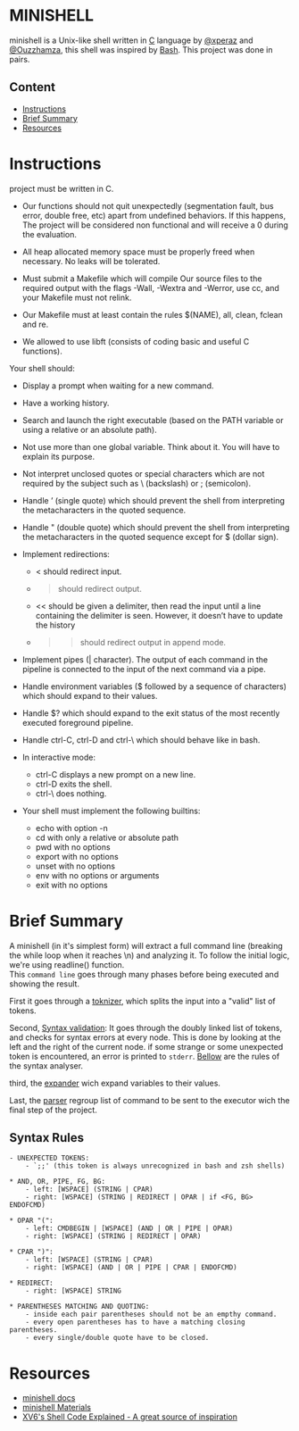 # MINISHELL
minishell is a Unix-like shell written in [C](https://en.wikipedia.org/wiki/C_(programming_language)) language by [@xperaz](https://github.com/xperaz) and [@Ouzzhamza](https://github.com/Ouzzhamza), this shell was inspired by [Bash](https://en.wikipedia.org/wiki/Bash_(Unix_shell)).
This project was done in pairs.
## Content
- [Instructions](#features)
- [Brief Summary](#brief-summary) 
- [Resources](#resources)

# Instructions
project must be written in C.

- Our functions should not quit unexpectedly (segmentation fault, bus error, double
free, etc) apart from undefined behaviors. If this happens, The project will be
considered non functional and will receive a 0 during the evaluation.

- All heap allocated memory space must be properly freed when necessary. No leaks
will be tolerated.

-  Must submit a Makefile which will compile Our
source files to the required output with the flags -Wall, -Wextra and -Werror, use
cc, and your Makefile must not relink.

- Our Makefile must at least contain the rules $(NAME), all, clean, fclean and
re.

- We allowed to use libft (consists of coding basic and useful C functions).


Your shell should:
- Display a prompt when waiting for a new command.
- Have a working history.
- Search and launch the right executable (based on the PATH variable or using a
relative or an absolute path).
- Not use more than one global variable. Think about it. You will have to explain
its purpose.

- Not interpret unclosed quotes or special characters which are not required by the
subject such as \ (backslash) or ; (semicolon).
- Handle ’ (single quote) which should prevent the shell from interpreting the metacharacters in the quoted sequence.
- Handle " (double quote) which should prevent the shell from interpreting the metacharacters in the quoted sequence except for $ (dollar sign).
- Implement redirections:
  - < should redirect input.
  - > should redirect output.
  - << should be given a delimiter, then read the input until a line containing the
delimiter is seen. However, it doesn’t have to update the history
  - >> should redirect output in append mode.
  
- Implement pipes (| character). The output of each command in the pipeline is
connected to the input of the next command via a pipe.

- Handle environment variables ($ followed by a sequence of characters) which
should expand to their values.

- Handle $? which should expand to the exit status of the most recently executed
foreground pipeline.

- Handle ctrl-C, ctrl-D and ctrl-\ which should behave like in bash.
- In interactive mode:
  - ctrl-C displays a new prompt on a new line.
  - ctrl-D exits the shell.
  - ctrl-\ does nothing.
  
- Your shell must implement the following builtins:
  - echo with option -n
  - cd with only a relative or absolute path
  - pwd with no options
  - export with no options
  - unset with no options
  - env with no options or arguments
  - exit with no options

# Brief Summary
A minishell (in it's simplest form) will extract a full command line (breaking the while loop when it reaches \n) and analyzing it. To follow the initial logic, we're using readline() function.\
This `command line` goes through many phases before being executed and showing the result.

First it goes through a [toknizer](/sources/parse/tokenizer.c), which splits the input into a "valid" list of tokens.

Second, [Syntax validation](/sources/parse/syntax_validation.c): It goes through the doubly linked list of tokens,
and checks for syntax errors at every node. This is done by looking at the left and the right of the current node.
if some strange or some unexpected token is encountered, an error is printed to `stderr`.
[Bellow](#syntax-rules) are the rules of the syntax analyser.
      
third, the [expander](/sources/parse/expander.c) wich expand variables to their values.
    
Last, the [parser](/sources/parse/parser.c) regroup list of command to be sent to the executor wich the final step of the project.
    
## Syntax Rules
````
- UNEXPECTED TOKENS:
	- `;;' (this token is always unrecognized in bash and zsh shells)

* AND, OR, PIPE, FG, BG:
	- left: [WSPACE] (STRING | CPAR)
	- right: [WSPACE] (STRING | REDIRECT | OPAR | if <FG, BG> ENDOFCMD)

* OPAR "(":
	- left: CMDBEGIN | [WSPACE] (AND | OR | PIPE | OPAR)
	- right: [WSPACE] (STRING | REDIRECT | OPAR)

* CPAR ")":
	- left: [WSPACE] (STRING | CPAR)
	- right: [WSPACE] (AND | OR | PIPE | CPAR | ENDOFCMD)

* REDIRECT:
	- right: [WSPACE] STRING

* PARENTHESES MATCHING AND QUOTING:
	- inside each pair parentheses should not be an empthy command.
	- every open parentheses has to have a matching closing parentheses.
	- every single/double quote have to be closed.
````

# Resources
- [minishell docs](https://harm-smits.github.io/42docs/projects/minishell)
- [minishell Materials](https://www.notion.so/Minishell-Materials-7bbd45a806e04395ab578ca3f805806c)
- [XV6's Shell Code Explained - A great source of inspiration](https://www.youtube.com/playlist?list=PLbtzT1TYeoMhF4hcpEiCsOeN13zqrzBJq)
